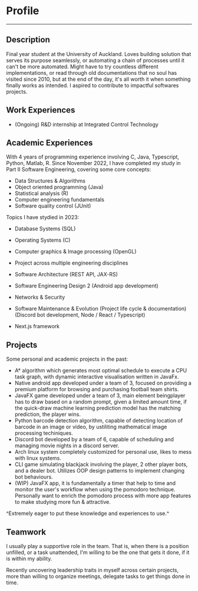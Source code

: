 # Profile
***
## Description
Final year student at the University of Auckland. Loves building solution that serves its purpose seamlessly, or automating a chain of processes until it can't be more automated. Might have to try countless different implementations, or read through old documentations that no soul has visited since 2010, but at the end of the day, it's all worth it when something finally works as intended. I aspired to contribute to impactful softwares projects.

## Work Experiences
- (Ongoing) R&D internship at Integrated Control Technology

## Academic Experiences
With 4 years of programming experience involving C, Java, Typescript, Python, Matlab, R. Since November 2022, I have completed my study in Part II Software Engineering, covering some core concepts:
- Data Structures & Algorithms
- Object oriented programming (Java)
- Statistical analysis (R)
- Computer engineering fundamentals
- Software quality control (JUnit)

Topics I have stydied in 2023:
- Database Systems (SQL)
- Operating Systems (C)
- Computer graphics & Image processing (OpenGL)
- Project across multiple engineering disciplines 

- Software Architecture (REST API, JAX-RS)
- Software Engineering Design 2 (Android app development)
- Networks & Security
- Software Maintenance & Evolution (Project life cycle & documentation) (Discord bot development, Node / React / Typescript)

- Next.js framework

## Projects
Some personal and academic projects in the past:
- A* algorithm which generates most optimal schedule to execute a CPU task graph, with dynamic interactive visualisation written in JavaFx.
- Native android app developed under a team of 3, focused on providing a premium platform for browsing and purchasing football team shirts.
- JavaFX game developed under a team of 3, main element beingplayer has to draw based on a random prompt, given a limited amount time, if the quick-draw machine learning prediction model has the matching prediction, the player wins. 
- Python barcode detection algorithm, capable of detecting location of barcode in an image or video, by ustiliting mathematical image processing techiniques.
- Discord bot developed by a team of 6, capable of scheduling and managing movie nights in a discord server.
- Arch linux system completely customized for personal use, likes to mess with linux systems.
- CLI game simulating blackjack involving the player, 2 other player bots, and a dealer bot. Utilizes OOP design patterns to implement changing bot behaviours.
- (WIP) JavaFX app, it is fundamentally a timer that help to time and monitor the user's workflow when using the pomodoro technique. Personally want to enrich the pomodoro process with more app features to make studying more fun & attractive.


^Extremely eager to put these knowledge and experiences to use.^

## Teamwork
I usually play a supportive role in the team. That is, when there is a position unfilled, or a task unattended, I'm willing to be the one that gets it done, if it is within my ability.

Recently uncovering leadership traits in myself across certain projects, more than willing to organize meetings, delegate tasks to get things done in time.

<!---
calebWei/calebWei is a ✨ special ✨ repository because its `README.md` (this file) appears on your GitHub profile.
You can click the Preview link to take a look at your changes.
--->
